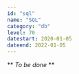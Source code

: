 ```yaml
---
id: "sql"
name: "SQL"
category: "db"
level: 70
datestart: 2020-01-05
dateend: 2022-01-05
---
```


** _To be done_ **